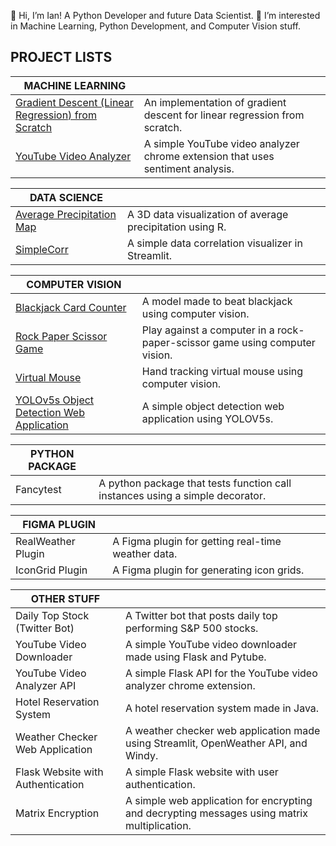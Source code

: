 👋 Hi, I’m Ian! A Python Developer and future Data Scientist.
👀 I’m interested in Machine Learning, Python Development, and Computer Vision stuff.

## **PROJECT LISTS**
| MACHINE LEARNING ||
|--------|--------|
| [Gradient Descent (Linear Regression) from Scratch](https://github.com/ianjure/gradient-descent-for-linear-regression) | An implementation of gradient descent for linear regression from scratch. |
| [YouTube Video Analyzer](https://github.com/ianjure/youtube-video-analyzer) | A simple YouTube video analyzer chrome extension that uses sentiment analysis. |

| DATA SCIENCE ||
|--------|--------|
| [Average Precipitation Map](https://github.com/ianjure/average-precipitation-map) | A 3D data visualization of average precipitation using R. |
| [SimpleCorr](https://github.com/ianjure/simple-corr) | A simple data correlation visualizer in Streamlit. |

| COMPUTER VISION ||
|--------|--------|
| [Blackjack Card Counter](https://github.com/ianjure/blackjack-card-counter) | A model made to beat blackjack using computer vision. |
| [Rock Paper Scissor Game](https://github.com/ianjure/rock-paper-scissor-opencv) | Play against a computer in a rock-paper-scissor game using computer vision. |
| [Virtual Mouse](https://github.com/ianjure/virtual-mouse-opencv) | Hand tracking virtual mouse using computer vision. |
| [YOLOv5s Object Detection Web Application](https://github.com/ianjure/yolov5s-object-detection) | A simple object detection web application using YOLOV5s. |

| PYTHON PACKAGE ||
|--------|--------|
| Fancytest | A python package that tests function call instances using a simple decorator. |

| FIGMA PLUGIN ||
|--------|--------|
| RealWeather Plugin | A Figma plugin for getting real-time weather data. |
| IconGrid Plugin | A Figma plugin for generating icon grids. |

| OTHER STUFF ||
|--------|--------|
| Daily Top Stock (Twitter Bot) | A Twitter bot that posts daily top performing S&P 500 stocks. |
| YouTube Video Downloader | A simple YouTube video downloader made using Flask and Pytube. |
| YouTube Video Analyzer API | A simple Flask API for the YouTube video analyzer chrome extension. |
| Hotel Reservation System | A hotel reservation system made in Java. |
| Weather Checker Web Application | A weather checker web application made using Streamlit, OpenWeather API, and Windy. |
| Flask Website with Authentication | A simple Flask website with user authentication. |
| Matrix Encryption | A simple web application for encrypting and decrypting messages using matrix multiplication. |
